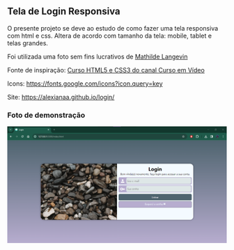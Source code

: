 ## Tela de Login Responsiva

O presente projeto se deve ao estudo de como fazer uma tela responsiva com html e css. Altera de acordo com tamanho da tela: mobile, tablet e telas grandes.

Foi utilizada uma foto sem fins lucrativos de [Mathilde Langevin](https://www.pexels.com/pt-br/foto/banco-margem-ribanceira-pedregulhos-17258048/)

Fonte de inspiração: [Curso HTML5 e CSS3 do canal Curso em Vídeo](https://www.youtube.com/watch?v=zHKHMmEG9vE&list=PLHz_AreHm4dkcVCk2Bn_fdVQ81Fkrh6WT&ab_channel=CursoemV%C3%ADdeo) 

Icons: https://fonts.google.com/icons?icon.query=key

Site: https://alexianaa.github.io/login/ 

### Foto de demonstração

![Tela de Login](./public/image.png)
